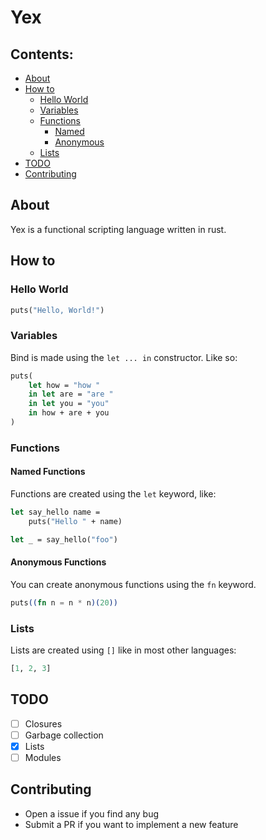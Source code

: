# Yex

## Contents:

  * [About](#about)
  * [How to](#how-to)
    * [Hello World](#hello-world)
    * [Variables](#variables)
    * [Functions](#functions)
      * [Named](#named-functions)
      * [Anonymous](#anonymous-functions)
	* [Lists](#lists)
  * [TODO](#todo)
  * [Contributing](#contributing)

## About

Yex is a functional scripting language written in rust. <!--TODO: More information-->

## How to

### Hello World

```ml
puts("Hello, World!")
```

### Variables

Bind is made using the `let ... in` constructor. Like so:

```ml
puts(
	let how = "how "
	in let are = "are "
	in let you = "you"
	in how + are + you
)
```

### Functions

#### Named Functions

Functions are created using the `let` keyword, like:

```ml
let say_hello name =
	puts("Hello " + name)

let _ = say_hello("foo")
```

#### Anonymous Functions

You can create anonymous functions using the `fn` keyword.

```elixir
puts((fn n = n * n)(20))
```

### Lists

Lists are created using `[]` like in most other languages:

```ml
[1, 2, 3]
```

## TODO
  * [ ] Closures
  * [ ] Garbage collection
  * [x] Lists
  * [ ] Modules

## Contributing
  * Open a issue if you find any bug
  * Submit a PR if you want to implement a new feature
